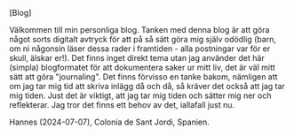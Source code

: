 [Blog]

Välkommen till min personliga blog. Tanken med denna blog är att göra något sorts digitalt avtryck för att på så sätt göra mig själv odödlig (barn, om ni någonsin läser dessa rader i framtiden - alla postningar var för er skull, älskar er!). Det finns inget direkt tema utan jag använder det här (simpla) blogformatet för att dokumentera saker ur mitt liv, det är väl mitt sätt att göra "journaling". Det finns förvisso en tanke bakom, nämligen att om jag tar mig tid att skriva inlägg då och då, så kräver det också att jag tar mig tiden. Just det är viktigt, att jag tar mig tiden och sätter mig ner och reflekterar. Jag tror det finns ett behov av det, iallafall just nu.

Hannes (2024-07-07), Colonia de Sant Jordi, Spanien.
